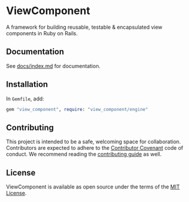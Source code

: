 # ViewComponent

A framework for building reusable, testable & encapsulated view components in Ruby on Rails.

## Documentation

See [docs/index.md](./docs/index.md) for documentation.

## Installation

In `Gemfile`, add:

```ruby
gem "view_component", require: "view_component/engine"
```

## Contributing

This project is intended to be a safe, welcoming space for collaboration. Contributors are expected to adhere to the [Contributor Covenant](http://contributor-covenant.org) code of conduct. We recommend reading the [contributing guide](./CONTRIBUTING.md) as well.

## License

ViewComponent is available as open source under the terms of the [MIT License](http://opensource.org/licenses/MIT).
